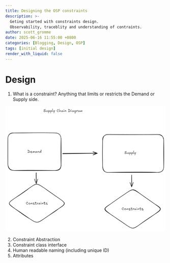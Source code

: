 ```yaml
---
title: Designing the OSP constraints
description: >-
  Geting started with constraints design.
  Observability, traceblity and understanding of contraints.
author: scott_gromme
date: 2025-06-16 11:55:00 +0800
categories: [Blogging, Design, OSP]
tags: [initial design]
render_with_liquid: false
---
```


# Design

1. What is a constraint?  Anything that limits or restricts the Demand or Supply side.

![alt text](../assets/img/posts/suppydemandconstraints.png)

2. Constraint Abstraction
  1. Constraint class interface
  2. Human readable naming (including unique ID)
  3. Attributes
